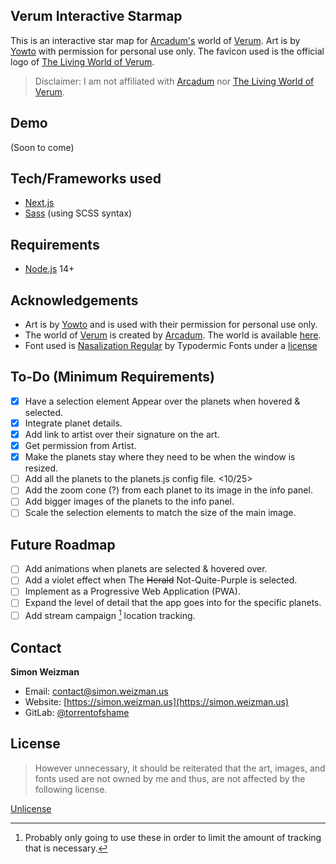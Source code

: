 ## Verum Interactive Starmap
This is an interactive star map for [Arcadum's](https://twitter.com/GloriousArcadum) world of [Verum](https://www.worldanvil.com/w/verum-arcadum). Art is by [Yowto](https://twitter.com/yowto_) with permission for personal use only. The favicon used is the official logo of [The Living World of Verum](https://twitter.com/WorldOfVerum).

> Disclaimer: I am not affiliated with [Arcadum](https://twitter.com/GloriousArcadum) nor [The Living World of Verum](https://twitter.com/WorldOfVerum).

## Demo
(Soon to come)

## Tech/Frameworks used
- [Next.js](https://nextjs.org)
- [Sass](http://sass-lang.com) (using SCSS syntax)

## Requirements
- [Node.js](https://nodejs.org/en/) 14+

## Acknowledgements
- Art is by [Yowto](https://twitter.com/yowto_) and is used with their permission for personal use only.
- The world of [Verum](https://www.worldanvil.com/w/verum-arcadum) is created by [Arcadum](https://twitter.com/GloriousArcadum). The world is available [here](https://www.worldanvil.com/w/verum-arcadum).
- Font used is [Nasalization Regular](https://typodermicfonts.com/nasalization/) by Typodermic Fonts under a [license](https://www.fontspring.com//lic/e2fjm5vyjw)

## To-Do (Minimum Requirements)
- [x] Have a selection element Appear over the planets when hovered & selected.
- [x] Integrate planet details.
- [x] Add link to artist over their signature on the art.
- [x] Get permission from Artist.
- [x] Make the planets stay where they need to be when the window is resized.
- [ ] Add all the planets to the planets.js config file. <10/25>
- [ ] Add the zoom cone (?) from each planet to its image in the info panel.
- [ ] Add bigger images of the planets to the info panel.
- [ ] Scale the selection elements to match the size of the main image.

## Future Roadmap
- [ ] Add animations when planets are selected & hovered over.
- [ ] Add a violet effect when The ~~Herald~~ Not-Quite-Purple is selected.
- [ ] Implement as a Progressive Web Application (PWA).
- [ ] Expand the level of detail that the app goes into for the specific planets.
- [ ] Add stream campaign [^1] location tracking.

[^1]: Probably only going to use these in order to limit the amount of tracking that is necessary.

## Contact
**Simon Weizman**
- Email: [contact@simon.weizman.us](mailto://contact@simon.weizman.us)
- Website: [https://simon.weizman.us](https://simon.weizman.us)
- GitLab: [@torrentofshame](https://gitlab.com/torrentofshame/)

## License
> However unnecessary, it should be reiterated that the art, images, and fonts used are not owned by me and thus, are not affected by the following license.

[Unlicense](https://choosealicense.com/licenses/unlicense/)
